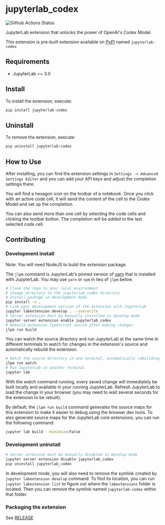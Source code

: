 # jupyterlab_codex

![Github Actions Status](https://github.com/lhr0909/jupyterlab-codex/workflows/Build/badge.svg)

JupyterLab extension that unlocks the power of OpenAI's Codex Model.

This extension is pre-built extension available on [PyPI](https://pypi.org/project/jupyterlab-codex/) named `jupyterlab-codex`
## Requirements

* JupyterLab >= 3.0

## Install

To install the extension, execute:

```bash
pip install jupyterlab-codex
```

## Uninstall

To remove the extension, execute:

```bash
pip uninstall jupyterlab-codex
```

## How to Use

After installing, you can find the extension settings in `Settings -> Advanced Settings Editor` and you can add your API keys and adjust the completion settings there.

You will find a hexagon icon on the toolbar of a notebook. Once you click with an active code cell, it will send the content of the cell to the Codex Model and set up the completion.

You can also send more than one cell by selecting the code cells and clicking the toolbar button. The completion will be added to the last selected code cell.

## Contributing

### Development install

Note: You will need NodeJS to build the extension package.

The `jlpm` command is JupyterLab's pinned version of
[yarn](https://yarnpkg.com/) that is installed with JupyterLab. You may use
`yarn` or `npm` in lieu of `jlpm` below.

```bash
# Clone the repo to your local environment
# Change directory to the jupyterlab_codex directory
# Install package in development mode
pip install -e .
# Link your development version of the extension with JupyterLab
jupyter labextension develop . --overwrite
# Server extension must be manually installed in develop mode
jupyter server extension enable jupyterlab_codex
# Rebuild extension Typescript source after making changes
jlpm run build
```

You can watch the source directory and run JupyterLab at the same time in different terminals to watch for changes in the extension's source and automatically rebuild the extension.

```bash
# Watch the source directory in one terminal, automatically rebuilding when needed
jlpm run watch
# Run JupyterLab in another terminal
jupyter lab
```

With the watch command running, every saved change will immediately be built locally and available in your running JupyterLab. Refresh JupyterLab to load the change in your browser (you may need to wait several seconds for the extension to be rebuilt).

By default, the `jlpm run build` command generates the source maps for this extension to make it easier to debug using the browser dev tools. To also generate source maps for the JupyterLab core extensions, you can run the following command:

```bash
jupyter lab build --minimize=False
```

### Development uninstall

```bash
# Server extension must be manually disabled in develop mode
jupyter server extension disable jupyterlab_codex
pip uninstall jupyterlab_codex
```

In development mode, you will also need to remove the symlink created by `jupyter labextension develop`
command. To find its location, you can run `jupyter labextension list` to figure out where the `labextensions`
folder is located. Then you can remove the symlink named `jupyterlab-codex` within that folder.

### Packaging the extension

See [RELEASE](RELEASE.md)
